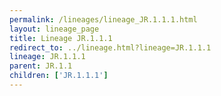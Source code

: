 ```yaml
---
permalink: /lineages/lineage_JR.1.1.1.html
layout: lineage_page
title: Lineage JR.1.1.1
redirect_to: ../lineage.html?lineage=JR.1.1.1
lineage: JR.1.1.1
parent: JR.1.1
children: ['JR.1.1.1']
---
```

